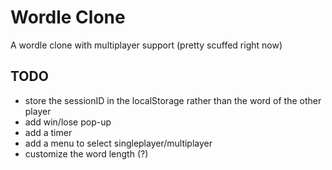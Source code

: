 # Wordle Clone

A wordle clone with multiplayer support (pretty scuffed right now)

## TODO

- store the sessionID in the localStorage rather than the word of the other player
- add win/lose pop-up
- add a timer
- add a menu to select singleplayer/multiplayer
- customize the word length (?)
